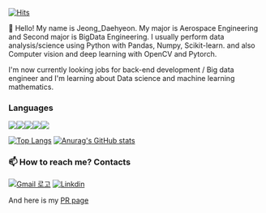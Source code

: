 [![Hits](https://hits.seeyoufarm.com/api/count/incr/badge.svg?url=https%3A%2F%2Fgithub.com%2FJeong-Daniel&count_bg=%230095EF&title_bg=%23555555&icon=&icon_color=%23E7E7E7&title=hits&edge_flat=true)](https://hits.seeyoufarm.com)

👋 Hello! My name is Jeong_Daehyeon. My major is Aerospace Engineering and Second major is BigData Engineering. I usually perform data analysis/science using Python with Pandas, Numpy, Scikit-learn. and also Computer vision and deep learning with OpenCV and Pytorch.  

I'm now currently looking jobs for back-end development / Big data engineer and I'm learning about Data science and machine learning mathematics. 

### Languages
<img src="https://img.shields.io/badge/Python-0769AD?style=for-the-badge&logo=python&logoColor=white"><img src="https://img.shields.io/badge/JAVA-007396?style=for-the-badge&logo=java&logoColor=white"><img src="https://img.shields.io/badge/oracle-F80000?style=for-the-badge&logo=oracle&logoColor=white"><img src="https://img.shields.io/badge/mysql-4479A1?style=for-the-badge&logo=mysql&logoColor=white"><img src="https://img.shields.io/badge/mariaDB-003545?style=for-the-badge&logo=mariaDB&logoColor=white">

[![Top Langs](https://github-readme-stats.vercel.app/api/top-langs/?username=Jeong-Daniel&layout=compact)](https://github.com/Jeong-Daniel/github-readme-stats)
[![Anurag's GitHub stats](https://github-readme-stats.vercel.app/api?username=Jeong-Daniel)](https://github.com/Jeong-Daniel/github-readme-stats)

### 📫 How to reach me? Contacts
[![Gmail 로고](https://img.shields.io/badge/Gmail-E34F26?style=for-the-badge&logo=gmail&logoColor=white)](mailto:empcik@pusan.ac.kr)
[![Linkdin](https://img.shields.io/badge/LinkedIn-1572B6?style=for-the-badge&logo=LinkedIn&logoColor=white)](https://www.linkedin.com/in/%EB%8C%80%ED%98%84-%EC%A0%95-24328a212/)

And here is my [PR page](https://jeong-daniel.github.io/about/)

